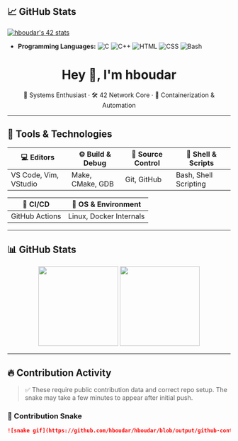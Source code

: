 ## &#x1f4c8; GitHub Stats

[![hboudar's 42 stats](https://badge.mediaplus.ma/binary/hboudar)](https://github.com/oakoudad/badge42)
- **Programming Languages:** ![C](https://img.shields.io/badge/C-00599C?style=flat&logo=c&logoColor=white) ![C++](https://img.shields.io/badge/C++-00599C?style=flat&logo=c%2B%2B&logoColor=white) ![HTML](https://img.shields.io/badge/HTML-E34F26?style=flat&logo=html5&logoColor=white) ![CSS](https://img.shields.io/badge/CSS-1572B6?style=flat&logo=css3&logoColor=white) ![Bash](https://img.shields.io/badge/Bash-4EAA25?style=flat&logo=gnu-bash&logoColor=white)

<h1 align="center">Hey 👋, I'm hboudar</h1>
<p align="center">
  🧠 Systems Enthusiast · 🛠️ 42 Network Core · 🧩 Containerization & Automation
</p>

---

## 🔧 Tools & Technologies

| 💻 Editors           | ⚙️ Build & Debug        | 📁 Source Control | 🐧 Shell & Scripts       |
|---------------------|-------------------------|-------------------|--------------------------|
| VS Code, Vim, VStudio | Make, CMake, GDB        | Git, GitHub       | Bash, Shell Scripting    |

| 🤖 CI/CD            | 🧱 OS & Environment     |
|---------------------|-------------------------|
| GitHub Actions       | Linux, Docker Internals |

---

## 📊 GitHub Stats

<div align="center">
  <img height="180em" src="https://github-readme-stats.vercel.app/api?username=hboudar&show_icons=true&theme=radical&include_all_commits=true&count_private=true"/>
  <img height="180em" src="https://github-readme-stats.vercel.app/api/top-langs/?username=hboudar&layout=compact&theme=radical"/>
</div>

---

## 🔥 Contribution Activity

> ✅ These require public contribution data and correct repo setup. The snake may take a few minutes to appear after initial push.

### 🐍 Contribution Snake
```md
![snake gif](https://github.com/hboudar/hboudar/blob/output/github-contribution-grid-snake.svg)
